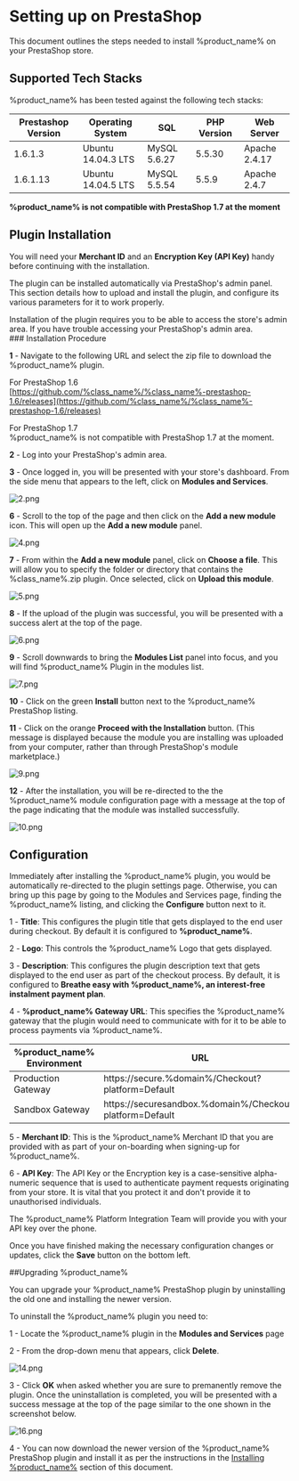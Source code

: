 <h1>Setting up on PrestaShop</h1>

This document outlines the steps needed to install %product_name% on your PrestaShop store.

## Supported Tech Stacks

%product_name% has been tested against the following tech stacks:

|Prestashop Version| Operating System  | SQL         | PHP Version | Web Server  |
|------------------|-------------------|-------------|-------------|-------------|
|1.6.1.3           |Ubuntu 14.04.3 LTS |MySQL 5.6.27 |5.5.30       |Apache 2.4.17|
|1.6.1.13          |Ubuntu 14.04.5 LTS |MySQL 5.5.54 |5.5.9        |Apache 2.4.7 |

**%product_name% is not compatible with PrestaShop 1.7 at the moment**

## Plugin Installation

<div class="panel">
  You will need your <b>Merchant ID</b> and an <b>Encryption Key (API Key)</b> handy before continuing with the installation. 
</div>

The plugin can be installed automatically via PrestaShop's admin panel. This section details how to upload and install the plugin, and configure its various parameters for it to work properly.

<div class="panel">
  Installation of the plugin requires you to be able to access the store's admin area. If you have trouble accessing your PrestaShop's admin area.
</div>

<div id="installing-%class_name%"></div>
### Installation Procedure

**1** - Navigate to the following URL and select the zip file to download the %product_name% plugin.

For PrestaShop 1.6  
[https://github.com/%class_name%/%class_name%-prestashop-1.6/releases](https://github.com/%class_name%/%class_name%-prestashop-1.6/releases)

For PrestaShop 1.7  
%product_name% is not compatible with PrestaShop 1.7 at the moment.
<!--[https://github.com/%class_name%/%class_name%-prestashop-1.7/releases](https://github.com/%class_name%/%class_name%-prestashop-1.7/releases)-->

**2** - Log into your PrestaShop's admin area.

**3** - Once logged in, you will be presented with your store's dashboard. From the side menu that appears to the left, click on **Modules and Services**.

![2.png](/img/platforms/prestashop/2.png)

**6** - Scroll to the top of the page and then click on the **Add a new module** icon. This will open up the **Add a new module** panel.

![4.png](/img/platforms/prestashop/4.png)

**7** - From within the **Add a new module** panel, click on **Choose a file**. This will allow you to specify the folder or directory that contains the %class_name%.zip plugin. Once selected, click on **Upload this module**.

![5.png](/img/platforms/prestashop/5.png)

**8** - If the upload of the plugin was successful, you will be presented with a success alert at the top of the page.

![6.png](/img/platforms/prestashop/6.png)

**9** - Scroll downwards to bring the **Modules List** panel into focus, and you will find %product_name% Plugin in the modules list.

![7.png](/img/platforms/prestashop/7.png)

**10** - Click on the green **Install** button next to the %product_name% PrestaShop listing.

**11** - Click on the orange **Proceed with the Installation** button. (This message is displayed because the module you are installing was uploaded from your computer, rather than through PrestaShop's module marketplace.)

![9.png](/img/platforms/prestashop/9.png)

**12** - After the installation, you will be re-directed to the the %product_name% module configuration page with a message at the top of the page indicating that the module was installed successfully.

![10.png](/img/platforms/prestashop/10.png)

## Configuration


Immediately after installing the %product_name% plugin, you would be automatically re-directed to the plugin settings page. Otherwise, you can bring up this page by going to the Modules and Services page, finding the %product_name% listing, and clicking the **Configure** button next to it.

1 - **Title**: This configures the plugin title that gets displayed to the end user during checkout. By default it is configured to **%product_name%**. 

2 - **Logo**: This controls the %product_name% Logo that gets displayed.

3 - **Description**: This configures the plugin description text that gets displayed to the end user as part of the checkout process. By default, it is configured to **Breathe easy with %product_name%, an interest-free instalment payment plan**.

4 - **%product_name% Gateway URL**: This specifies the %product_name% gateway that the plugin would need to communicate with for it to be able to process payments via %product_name%.

| %product_name% Environment | URL  |
|--------------------|------|
| Production Gateway | https://secure.%domain%/Checkout?platform=Default |
| Sandbox Gateway    | https://securesandbox.%domain%/Checkout?platform=Default |

5 - **Merchant ID**: This is the %product_name% Merchant ID that you are provided with as part of your on-boarding when signing-up for %product_name%.

6 - **API Key**: The API Key or the Encryption key is a case-sensitive alpha-numeric sequence that is used to authenticate payment requests originating from your store. It is vital that you protect it and don't provide it to unauthorised individuals.
<div class="panel">
  The %product_name% Platform Integration Team will provide you with your API key over the phone.
</div>

Once you have finished making the necessary configuration changes or updates, click the **Save** button on the bottom left.

##Upgrading %product_name%

You can upgrade your %product_name% PrestaShop plugin by uninstalling the old one and installing the newer version. 

To uninstall the %product_name% plugin you need to:

1 - Locate the %product_name% plugin in the **Modules and Services** page

2 - From the drop-down menu that appears, click **Delete**.

![14.png](/img/platforms/prestashop/14.png)

3 - Click **OK** when asked whether you are sure to premanently remove the plugin. Once the uninstallation is completed, you will be presented with a success message at the top of the page similar to the one shown in the screenshot below.

![16.png](/img/platforms/prestashop/16.png)

4 - You can now download the newer version of the %product_name% PrestaShop plugin and install it as per the instructions in the [Installing %product_name%](#installing-%class_name%) section of this document.